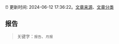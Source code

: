 :alarm_clock: 更新时间: 2024-06-12 17:36:22。[文章来源](/README.md)、[文章分类](/TAGS.md)

## 报告


> 关键字：`报告`、`月报`



